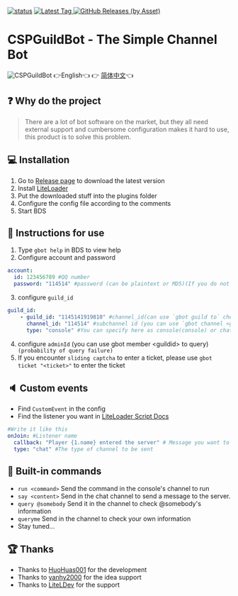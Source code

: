 [![status](https://img.shields.io/github/workflow/status/CSPDevTeam/CSPGuildBot/Package%20Nodejs%20Plugin?style=for-the-badge)](https://github.com/CSPDevTeam/CSPGuildBot/actions)
[
![Latest Tag](https://img.shields.io/github/v/tag/CSPDevTeam/CSPGuildBot?label=LATEST%20TAG&style=for-the-badge)
![GitHub Releases (by Asset)](https://img.shields.io/github/downloads/CSPDevTeam/CSPGuildBot/latest/total?style=for-the-badge)
](https://github.com/CSPDevTeam/CSPGuildBot/releases/latest)

# CSPGuildBot - The Simple Channel Bot
![CSPGuildBot](https://socialify.git.ci/CSPDevTeam/CSPGuildBot/image?description=1&forks=1&issues=1&logo=https%3A%2F%2Fgithub.com%2FCSPDevTeam%2FCSPGuildBot%2Fraw%2Fmaster%2Fres%2FMain.png&owner=1&pulls=1&stargazers=1&theme=Light)
👉English👈 👉 [简体中文](README-zh.md)👈

## ❓ Why do the project
> There are a lot of bot software on the market, but they all need external support and cumbersome configuration makes it hard to use, this product is to solve this problem.

## 💻 Installation
1. Go to [Release page](https://github.com/CSPDevTeam/CSPGuildBot/releases) to download the latest version
2. Install [LiteLoader](https://github.com/CSPDevTeam/CSPGuildBotBDS/)
3. Put the downloaded stuff into the plugins folder
4. Configure the config file according to the comments
5. Start BDS

## 📝 Instructions for use
1. Type `gbot help` in BDS to view help
2. Configure account and password
``` yaml
account:
  id: 123456789 #QQ number
  password: "114514" #password (can be plaintext or MD5)(If you do not fill in the sweeping code to start the login Recommended)
```
3. configure `guild_id`
``` yaml
guild_id:
	- guild_id: "1145141919810" #channel_id(can use `gbot guild to` check)
	  channel_id: "114514" #subchannel id (you can use `gbot channel <guildid>` to see it)
	  type: "console" #You can specify here as console(console) or chat(chat) (more new features will be added later)
```
4. configure `adminId` (you can use gbot member \<guildid> to query)` (probability of query failure)`
5. If you encounter `sliding captcha` to enter a ticket, please use `gbot ticket "<ticket>"` to enter the ticket

## 🔈 Custom events
- Find `CustomEvent` in the config
- Find the listener you want in [LiteLoader Script Docs](https://docs.litebds.com/#/zh_CN/Development/EventAPI/Listen)
``` yaml
#Write it like this
onJoin: #Listener name
  callback: "Player {1.name} entered the server" # Message you want to send (placeholders can be used) (1 is the first argument, "." followed by the index of the parameter)
  type: "chat" #The type of channel to be sent
```

## 🎯 Built-in commands
- `run <command>` Send the command in the console's channel to run
- `say <content>` Send in the chat channel to send a message to the server.
- `query @somebody` Send it in the channel to check @somebody's information
- `queryme` Send in the channel to check your own information
- Stay tuned...

## 🏆 Thanks
- Thanks to [HuoHuas001](https://github.com/HuoHuas001) for the development
- Thanks to [yanhy2000](https://github.com/yanhy2000) for the idea support
- Thanks to [LiteLDev](https://github.com/LiteLDev) for the support